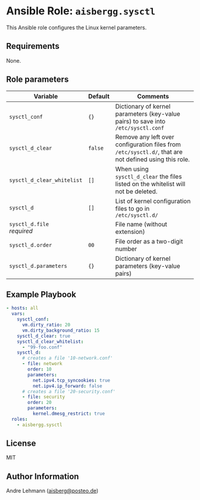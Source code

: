 # Ansible Role: `aisbergg.sysctl`

This Ansible role configures the Linux kernel parameters.

## Requirements

None.

## Role parameters

| Variable | Default | Comments |
|----------|---------|----------|
| `sysctl_conf` | `{}` | Dictionary of kernel parameters (key-value pairs) to save into `/etc/sysctl.conf` |
| `sysctl_d_clear` | `false` | Remove any left over configuration files from `/etc/sysctl.d/`, that are not defined using this role. |
| `sysctl_d_clear_whitelist` | `[]` | When using `sysctl_d_clear` the files listed on the whitelist will not be deleted. |
| `sysctl_d` | `[]` | List of kernel configuration files to go in `/etc/sysctl.d/` |
| `sysctl_d.file`</br>_required_ |  | File name (without extension) |
| `sysctl_d.order` | `00` | File order as a two-digit number |
| `sysctl_d.parameters` | `{}` | Dictionary of kernel parameters (key-value pairs) |

## Example Playbook

```yaml
- hosts: all
  vars:
    sysctl_conf:
      vm.dirty_ratio: 20
      vm.dirty_background_ratio: 15
    sysctl_d_clear: true
    sysctl_d_clear_whitelist:
      - "99-foo.conf"
    sysctl_d:
      # creates a file '10-network.conf'
      - file: network
        order: 10
        parameters:
          net.ipv4.tcp_syncookies: true
          net.ipv4.ip_forward: false
      # creates a file '20-security.conf'
      - file: security
        order: 20
        parameters:
          kernel.dmesg_restrict: true
  roles:
    - aisbergg.sysctl
```

## License

MIT

## Author Information

Andre Lehmann (aisberg@posteo.de)
